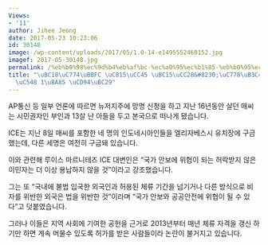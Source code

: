```yaml
---
Views:
- '11'
author: Jihee Jeong
date: 2017-05-23 10:23:06
id: 30148
image: /wp-content/uploads/2017/05/1.0-14-e1495552460152.jpg
imagef: 2017-05-30148.jpg
permalink: /%eb%b0%98%ec%9d%b4%eb%af%bc-%ec%a0%95%ec%b1%85-%eb%b0%95%ec%b0%a8-%ec%9d%b8%eb%8f%84%eb%84%a4%ec%8b%9c%ec%95%88-1%eb%aa%85-%ec%b6%94%eb%b0%a9/
title: "\uBC18\uC774\uBBFC \uC815\uCC45 \uBC15\uCC28&#8230;\uC778\uB3C4\uB124\uC2DC\
  \uC548 1\uBA85 \uCD94\uBC29"
---
```


AP통신 등 일부 언론에 따르면 뉴저지주에 망명 신청을 하고 지난 16년동안 살던 매씨는 시민권자인 부인과 13살 난 아들을 두고 본국으로 떠나게 됐습니다.

ICE는 지난 8일 매씨를 포함한 네 명의 인도네시아인들을 엘리자베스시 유치장에 구금했는데, 다른 세명은 여전히 구금돼 있습니다.

이와 관련해 루이스 마르니테즈 ICE 대변인은 “국가 안보에 위협이 되는 허락받지 않은 이민자는 더 이상 용납하지 않을 것”이라고 강조했습니다.

그는 또 “국내에 불법 입국한 외국인과 허용된 체류 기간을 넘기거나 다른 방식으로 비자를 위반한 외국은 법을 위반한 것”이라며 “국가 안보와 공공안전에 위협이 될 수 있다”고 덧붙였습니다.

그러나 이들은 지역 사회에 기여한 공헌을 근거로 2013년부터 매년 체류 자격을 갱신 하기만 하면 계속 머물수 있도록 허가를 받은 사람들이라 논란이 불거지고 있습니다.

&nbsp;

&nbsp;